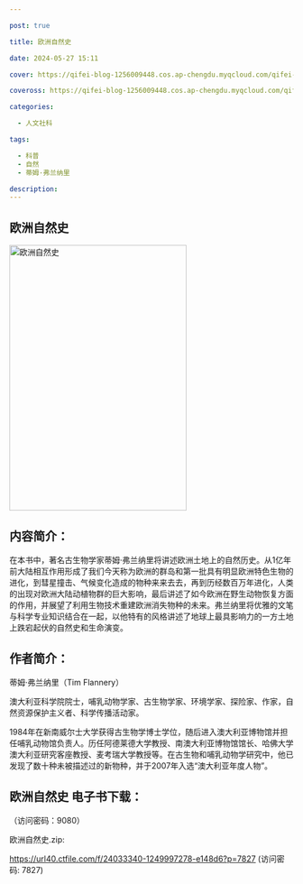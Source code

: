 ```yaml
---

post: true

title: 欧洲自然史

date: 2024-05-27 15:11

cover: https://qifei-blog-1256009448.cos.ap-chengdu.myqcloud.com/qifei-blog/660a8c249f345e8d03588911.jpg

coveross: https://qifei-blog-1256009448.cos.ap-chengdu.myqcloud.com/qifei-blog/660a8c249f345e8d03588911.jpg

categories:

  - 人文社科

tags:

  - 科普
  - 自然
  - 蒂姆·弗兰纳里

description:
---
```


## 欧洲自然史
<img alt="欧洲自然史 " class="aligncenter loading" data-was-processed="true" decoding="async" fetchpriority="high" height="471" src="https://qifei-blog-1256009448.cos.ap-chengdu.myqcloud.com/qifei-blog/660a8c249f345e8d03588911.jpg" style="cursor: zoom-in;" width="314"/>

## 内容简介：

在本书中，著名古生物学家蒂姆·弗兰纳里将讲述欧洲土地上的自然历史。从1亿年前大陆相互作用形成了我们今天称为欧洲的群岛和第一批具有明显欧洲特色生物的进化，到彗星撞击、气候变化造成的物种来来去去，再到历经数百万年进化，人类的出现对欧洲大陆动植物群的巨大影响，最后讲述了如今欧洲在野生动物恢复方面的作用，并展望了利用生物技术重建欧洲消失物种的未来。弗兰纳里将优雅的文笔与科学专业知识结合在一起，以他特有的风格讲述了地球上最具影响力的一方土地上跌宕起伏的自然史和生命演变。

## 作者简介：

蒂姆·弗兰纳里（Tim Flannery）

澳大利亚科学院院士，哺乳动物学家、古生物学家、环境学家、探险家、作家，自然资源保护主义者、科学传播活动家。

1984年在新南威尔士大学获得古生物学博士学位，随后进入澳大利亚博物馆并担任哺乳动物馆负责人。历任阿德莱德大学教授、南澳大利亚博物馆馆长、哈佛大学澳大利亚研究客座教授、麦考瑞大学教授等。在古生物和哺乳动物学研究中，他已发现了数十种未被描述过的新物种，并于2007年入选“澳大利亚年度人物”。

## 欧洲自然史 电子书下载：

 （访问密码：9080）

欧洲自然史.zip: 

https://url40.ctfile.com/f/24033340-1249997278-e148d6?p=7827 (访问密码: 7827)
